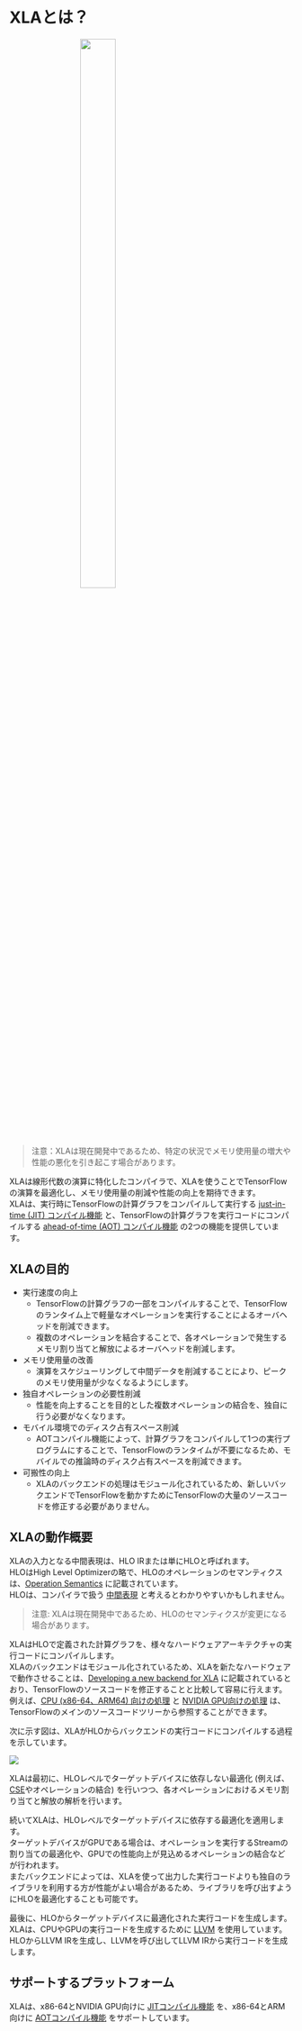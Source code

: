 # XLAとは？

<div style="width:50%; margin:auto; margin-bottom:10px; margin-top:20px;">
<img style="width:50%" src="https://raw.githubusercontent.com/tensorflow/tensorflow/master/tensorflow/compiler/xla/g3doc/images/xlalogo.png">
</div>

> 注意：XLAは現在開発中であるため、特定の状況でメモリ使用量の増大や性能の悪化を引き起こす場合があります。

XLAは線形代数の演算に特化したコンパイラで、XLAを使うことでTensorFlowの演算を最適化し、メモリ使用量の削減や性能の向上を期待できます。  
XLAは、実行時にTensorFlowの計算グラフをコンパイルして実行する [just-in-time (JIT) コンパイル機能](https://www.tensorflow.org/xla/jit) と、TensorFlowの計算グラフを実行コードにコンパイルする [ahead-of-time (AOT) コンパイル機能](https://www.tensorflow.org/xla/tfcompile) の2つの機能を提供しています。  


## XLAの目的

* 実行速度の向上
  * TensorFlowの計算グラフの一部をコンパイルすることで、TensorFlowのランタイム上で軽量なオペレーションを実行することによるオーバヘッドを削減できます。
  * 複数のオペレーションを結合することで、各オペレーションで発生するメモリ割り当てと解放によるオーバヘッドを削減します。
* メモリ使用量の改善
  * 演算をスケジューリングして中間データを削減することにより、ピークのメモリ使用量が少なくなるようにします。
* 独自オペレーションの必要性削減
  * 性能を向上することを目的とした複数オペレーションの結合を、独自に行う必要がなくなります。
* モバイル環境でのディスク占有スペース削減
  * AOTコンパイル機能によって、計算グラフをコンパイルして1つの実行プログラムにすることで、TensorFlowのランタイムが不要になるため、モバイルでの推論時のディスク占有スペースを削減できます。
* 可搬性の向上
  * XLAのバックエンドの処理はモジュール化されているため、新しいバックエンドでTensorFlowを動かすためにTensorFlowの大量のソースコードを修正する必要がありません。


## XLAの動作概要

XLAの入力となる中間表現は、HLO IRまたは単にHLOと呼ばれます。  
HLOはHigh Level Optimizerの略で、HLOのオペレーションのセマンティクスは、[Operation Semantics](https://www.tensorflow.org/xla/operation_semantics) に記載されています。  
HLOは、コンパイラで扱う [中間表現](https://ja.wikipedia.org/wiki/%E4%B8%AD%E9%96%93%E8%A1%A8%E7%8F%BE) と考えるとわかりやすいかもしれません。

> 注意: XLAは現在開発中であるため、HLOのセマンティクスが変更になる場合があります。

XLAはHLOで定義された計算グラフを、様々なハードウェアアーキテクチャの実行コードにコンパイルします。  
XLAのバックエンドはモジュール化されているため、XLAを新たなハードウェアで動作させることは、[Developing a new backend for XLA](https://www.tensorflow.org/xla/developing_new_backend) に記載されているとおり、TensorFlowのソースコードを修正することと比較して容易に行えます。  
例えば、[CPU (x86-64、ARM64) 向けの処理](https://github.com/tensorflow/tensorflow/tree/master/tensorflow/compiler/xla/service/cpu) と [NVIDIA GPU向けの処理](https://github.com/tensorflow/tensorflow/tree/master/tensorflow/compiler/xla/service/gpu) は、TensorFlowのメインのソースコードツリーから参照することができます。

次に示す図は、XLAがHLOからバックエンドの実行コードにコンパイルする過程を示しています。

![](https://raw.githubusercontent.com/tensorflow/tensorflow/master/tensorflow/compiler/xla/g3doc/images/how-does-xla-work.png)

XLAは最初に、HLOレベルでターゲットデバイスに依存しない最適化 (例えば、[CSE](https://ja.wikipedia.org/wiki/%E5%85%B1%E9%80%9A%E9%83%A8%E5%88%86%E5%BC%8F%E9%99%A4%E5%8E%BB)やオペレーションの結合) を行いつつ、各オペレーションにおけるメモリ割り当てと解放の解析を行います。

続いてXLAは、HLOレベルでターゲットデバイスに依存する最適化を適用します。  
ターゲットデバイスがGPUである場合は、オペレーションを実行するStreamの割り当ての最適化や、GPUでの性能向上が見込めるオペレーションの結合などが行われます。  
またバックエンドによっては、XLAを使って出力した実行コードよりも独自のライブラリを利用する方が性能がよい場合があるため、ライブラリを呼び出すようにHLOを最適化することも可能です。

最後に、HLOからターゲットデバイスに最適化された実行コードを生成します。  
XLAは、CPUやGPUの実行コードを生成するために [LLVM](http://llvm.org/) を使用しています。HLOからLLVM IRを生成し、LLVMを呼び出してLLVM IRから実行コードを生成します。


## サポートするプラットフォーム

XLAは、x86-64とNVIDIA GPU向けに [JITコンパイル機能](https://www.tensorflow.org/xla/jit) を、x86-64とARM向けに [AOTコンパイル機能](https://www.tensorflow.org/xla/tfcompile) をサポートしています。
